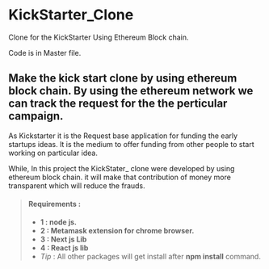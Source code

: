 # KickStarter_Clone
Clone for the KickStarter Using Ethereum Block chain.


Code is in Master file.


## Make the kick start clone by using ethereum block chain. By using the ethereum network we can track the request for the the perticular campaign.


As Kickstarter it is the Request base application for funding the early startups ideas. It is the medium to offer funding from other people to start working on particular idea.

While, In this project the KickStater_ clone were developed by using ethereum block chain. it will make that  contribution of money more transparent which will reduce the frauds. 


> #### Requirements :
  > - **1 : node js.**
  > - **2 : Metamask extension for chrome browser.**
  > - **3 : Next js Lib**
  > - **4 : React js lib**
  > - *Tip* : All other packages will get install after **npm install** command.
  
